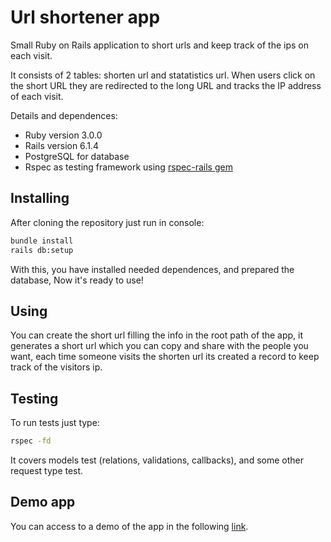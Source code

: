 # Url shortener app

Small Ruby on Rails application to short urls and keep track of the ips on each visit.

It consists of 2 tables: shorten url and statatistics url. When users click on the short URL they are redirected to the long URL and tracks the IP address of each visit.

Details and dependences:

* Ruby version 3.0.0
* Rails version 6.1.4
* PostgreSQL for database
* Rspec as testing framework using [rspec-rails gem](https://github.com/rspec/rspec-rails)

## Installing
After cloning the repository just run in console:
```bash
bundle install
rails db:setup
```
With this, you have installed needed dependences, and prepared the database, Now it's ready to use!

## Using
You can create the short url filling the info in the root path of the app, it generates a short url which you can copy and share with the people you want, each time someone visits the shorten url its created a record to keep track of the visitors ip.

## Testing
To run tests just type:
```bash
rspec -fd
```
It covers models test (relations, validations, callbacks), and some other request type test. 

## Demo app
You can access to a demo of the app in the following [link](https://urlsh1.herokuapp.com).